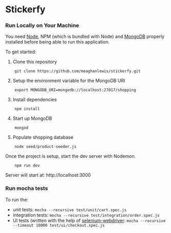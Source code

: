 # Stickerfy


### Run Locally on Your Machine
You need [Node](https://nodejs.org/en/download/), NPM (which is bundled with Node) and [MongoDB](https://docs.mongodb.com/manual/installation/) properly installed before being able to run this application.

To get started:
1. Clone this repository
``` shell
    git clone https://github.com/meaghanlewis/stickerfy.git
```
2. Setup the environment variable for the MongoDB URI
``` shell
    export MONGODB_URI=mongodb://localhost:27017/shopping
```
3. Install dependencies
``` shell
    npm install
```

4. Start up MongoDB
``` shell
    mongod
```

5. Populate shopping database
``` shell
    node seed/product-seeder.js
```
Once the project is setup, start the dev server with Nodemon.
``` shell
    npm run dev
```
Server will start at: http://localhost:3000

### Run mocha tests

To run the:
- unit tests: `mocha --recursive test/unit/cart.spec.js`
- integration tests: `mocha --recursive test/integration/order.spec.js`
- UI tests (written with the help of [selenium-webdriver](https://seleniumhq.github.io/selenium/docs/api/javascript/index.html): `mocha --recursive --timeout 10000 test/ui/checkout.spec.js`
